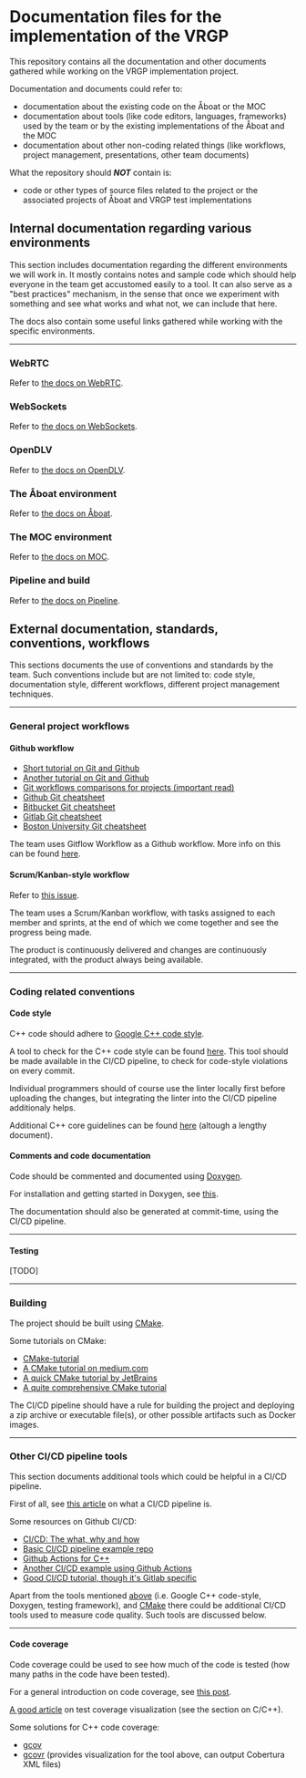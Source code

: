 # Documentation files for the implementation of the VRGP

This repository contains all the documentation and other documents gathered
while working on the VRGP implementation project.

Documentation and documents could refer to:
- documentation about the existing code on the Åboat or the MOC
- documentation about tools (like code editors, languages, frameworks) used by
the team or by the existing implementations of the Åboat and the MOC
- documentation about other non-coding related things (like workflows, project
management, presentations, other team documents)

What the repository should _**NOT**_ contain is:
- code or other types of source files related to the project or the associated
  projects of Åboat and VRGP test implementations

## Internal documentation regarding various environments

This section includes documentation regarding the different environments we will
work in. It mostly contains notes and sample code which should help everyone in
the team get accustomed easily to a tool. It can also serve as a "best
practices" mechanism, in the sense that once we experiment with something and
see what works and what not, we can include that here.

The docs also contain some useful links gathered while working with the specific
environments.

---

### WebRTC

Refer to [the docs on WebRTC](https://github.com/RemoteBoatX/vrgp-docs/tree/main/webrtc).

### WebSockets

Refer to [the docs on WebSockets](https://github.com/RemoteBoatX/vrgp-docs/tree/main/websockets).

### OpenDLV

Refer to [the docs on OpenDLV](https://github.com/RemoteBoatX/vrgp-docs/tree/main/opendlv).

### The Åboat environment

Refer to [the docs on Åboat](https://github.com/RemoteBoatX/vrgp-docs/tree/main/aboat-environment).

### The MOC environment

Refer to [the docs on MOC](https://github.com/RemoteBoatX/vrgp-docs/tree/main/moc-environment).

### Pipeline and build

Refer to [the docs on Pipeline](https://github.com/RemoteBoatX/vrgp-docs/tree/main/pipeline).

## External documentation, standards, conventions, workflows

This sections documents the use of conventions and standards by the team. Such
conventions include but are not limited to: code style, documentation style,
different workflows, different project management techniques.

---

### General project workflows

#### Github workflow

- [Short tutorial on Git and Github](https://rogerdudler.github.io/git-guide/)
- [Another tutorial on Git and Github](https://product.hubspot.com/blog/git-and-github-tutorial-for-beginners)
- [Git workflows comparisons for projects (important read)](https://www.atlassian.com/git/tutorials/comparing-workflows)
- [Github Git cheatsheet](https://education.github.com/git-cheat-sheet-education.pdf)
- [Bitbucket Git cheatsheet](https://www.atlassian.com/git/tutorials/atlassian-git-cheatsheet)
- [Gitlab Git cheatsheet](https://about.gitlab.com/images/press/git-cheat-sheet.pdf)
- [Boston University Git cheatsheet](https://www.bu.edu/tech/files/2019/06/Git_CheatSheet.pdf)

The team uses Gitflow Workflow as a Github workflow. More info on this can be
found [here](https://www.atlassian.com/git/tutorials/comparing-workflows/gitflow-workflow).

#### Scrum/Kanban-style workflow

Refer to [this issue](https://github.com/RemoteBoatX/tasks/issues/8).

The team uses a Scrum/Kanban workflow, with tasks assigned to each member and
sprints, at the end of which we come together and see the progress being made.

The product is continuously delivered and changes are continuously integrated,
with the product always being available.

---

### Coding related conventions

#### Code style

C++ code should adhere to [Google C++ code style](https://google.github.io/styleguide/cppguide.html).

A tool to check for the C++ code style can be found [here](https://github.com/google/styleguide/tree/gh-pages/cpplint). This tool should
be made available in the CI/CD pipeline, to check for code-style violations on
every commit.

Individual programmers should of course use the linter locally first before
uploading the changes, but integrating the linter into the CI/CD pipeline
additionaly helps.

Additional C++ core guidelines can be found [here](https://isocpp.github.io/CppCoreGuidelines/CppCoreGuidelines) (altough a lengthy
document).

#### Comments and code documentation

Code should be commented and documented using [Doxygen](https://www.doxygen.nl/index.html).

For installation and getting started in Doxygen, see [this](https://www.doxygen.nl/manual/index.html).

The documentation should also be generated at commit-time, using the CI/CD
pipeline.

---

#### Testing

[TODO]

---

### Building

The project should be built using [CMake](https://cmake.org/).

Some tutorials on CMake:
- [CMake-tutorial](https://github.com/pyk/cmake-tutorial)
- [A CMake tutorial on medium.com](https://medium.com/@onur.dundar1/cmake-tutorial-585dd180109b)
- [A quick CMake tutorial by JetBrains](https://www.jetbrains.com/help/clion/quick-cmake-tutorial.html)
- [A quite comprehensive CMake tutorial](https://riptutorial.com/cmake)

The CI/CD pipeline should have a rule for building the project and deploying a
zip archive or executable file(s), or other possible artifacts such as Docker
images.

---

### Other CI/CD pipeline tools

This section documents additional tools which could be helpful in a CI/CD
pipeline.

First of all, see [this article](https://www.katalon.com/resources-center/blog/ci-cd-pipeline/) on what a CI/CD pipeline is.

Some resources on Github CI/CD:
- [CI/CD: The what, why and how](https://resources.github.com/ci-cd/)
- [Basic CI/CD pipeline example repo](https://github.com/Link-/ci-cd-intro)
- [Github Actions for C++](https://www.codeproject.com/Articles/5265628/Writing-CI-Pipeline-using-GitHub-Actions-to-Build)
- [Another CI/CD example using Github Actions](https://cwsites.medium.com/ci-cd-with-github-actions-c0998601ee3a)
- [Good CI/CD tutorial, though it's Gitlab specific](https://docs.gitlab.com/ee/ci/)

Apart from the tools mentioned [above](#coding-related-conventions) (i.e. Google C++ code-style,
Doxygen, testing framework), and [CMake](#building) there could be additional
CI/CD tools used to measure code quality. Such tools are discussed below.

---

#### Code coverage

Code coverage could be used to see how much of the code is tested (how many
paths in the code have been tested).

For a general introduction on code coverage, see [this post](https://www.atlassian.com/continuous-delivery/software-testing/code-coverage).

[A good article](https://docs.gitlab.com/ee/user/project/merge_requests/test_coverage_visualization.html) on test coverage visualization (see the section on C/C++).

Some solutions for C++ code coverage:
- [gcov](https://gcc.gnu.org/onlinedocs/gcc/Gcov.html)
- [gcovr](https://gcovr.com/en/stable/) (provides visualization for the tool above, can output Cobertura XML files)
